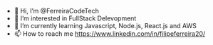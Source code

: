 - 👋 Hi, I’m @FerreiraCodeTech
- 👀 I’m interested in FullStack Delevopment
- 🌱 I’m currently learning Javascript, Node.js, React.js and AWS
- 📫 How to reach me https://www.linkedin.com/in/filipeferreira20/

<!---
FerreiraCodeTech/FerreiraCodeTech is a ✨ special ✨ repository because its `README.md` (this file) appears on your GitHub profile.
You can click the Preview link to take a look at your changes.
--->

